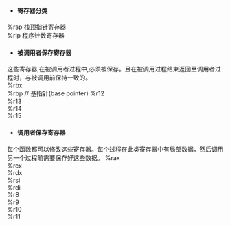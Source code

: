 * #### 寄存器分类
%rsp 栈顶指针寄存器  
%rip 程序计数寄存器  
* #### 被调用者保存寄存器
这些寄存器,在被调用者过程中,必须被保存。且在被调用过程结束返回至调用者过程时，与被调用前保持一致的。  
%rbx  
%rbp  // 基指针(base pointer)
%r12  
%r13  
%r14  
%r15  
* #### 调用者保存寄存器
每个函数都可以修改这些寄存器。每个过程在此类寄存器中有局部数据，然后调用另一个过程前需要保存好这些数据。
%rax  
%rcx  
%rdx  
%rsi  
%rdi  
%r8  
%r9  
%r10  
%r11  